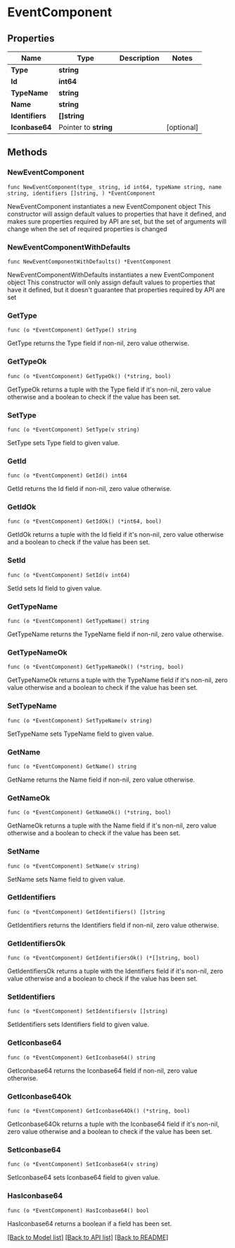 # EventComponent

## Properties

Name | Type | Description | Notes
------------ | ------------- | ------------- | -------------
**Type** | **string** |  | 
**Id** | **int64** |  | 
**TypeName** | **string** |  | 
**Name** | **string** |  | 
**Identifiers** | **[]string** |  | 
**Iconbase64** | Pointer to **string** |  | [optional] 

## Methods

### NewEventComponent

`func NewEventComponent(type_ string, id int64, typeName string, name string, identifiers []string, ) *EventComponent`

NewEventComponent instantiates a new EventComponent object
This constructor will assign default values to properties that have it defined,
and makes sure properties required by API are set, but the set of arguments
will change when the set of required properties is changed

### NewEventComponentWithDefaults

`func NewEventComponentWithDefaults() *EventComponent`

NewEventComponentWithDefaults instantiates a new EventComponent object
This constructor will only assign default values to properties that have it defined,
but it doesn't guarantee that properties required by API are set

### GetType

`func (o *EventComponent) GetType() string`

GetType returns the Type field if non-nil, zero value otherwise.

### GetTypeOk

`func (o *EventComponent) GetTypeOk() (*string, bool)`

GetTypeOk returns a tuple with the Type field if it's non-nil, zero value otherwise
and a boolean to check if the value has been set.

### SetType

`func (o *EventComponent) SetType(v string)`

SetType sets Type field to given value.


### GetId

`func (o *EventComponent) GetId() int64`

GetId returns the Id field if non-nil, zero value otherwise.

### GetIdOk

`func (o *EventComponent) GetIdOk() (*int64, bool)`

GetIdOk returns a tuple with the Id field if it's non-nil, zero value otherwise
and a boolean to check if the value has been set.

### SetId

`func (o *EventComponent) SetId(v int64)`

SetId sets Id field to given value.


### GetTypeName

`func (o *EventComponent) GetTypeName() string`

GetTypeName returns the TypeName field if non-nil, zero value otherwise.

### GetTypeNameOk

`func (o *EventComponent) GetTypeNameOk() (*string, bool)`

GetTypeNameOk returns a tuple with the TypeName field if it's non-nil, zero value otherwise
and a boolean to check if the value has been set.

### SetTypeName

`func (o *EventComponent) SetTypeName(v string)`

SetTypeName sets TypeName field to given value.


### GetName

`func (o *EventComponent) GetName() string`

GetName returns the Name field if non-nil, zero value otherwise.

### GetNameOk

`func (o *EventComponent) GetNameOk() (*string, bool)`

GetNameOk returns a tuple with the Name field if it's non-nil, zero value otherwise
and a boolean to check if the value has been set.

### SetName

`func (o *EventComponent) SetName(v string)`

SetName sets Name field to given value.


### GetIdentifiers

`func (o *EventComponent) GetIdentifiers() []string`

GetIdentifiers returns the Identifiers field if non-nil, zero value otherwise.

### GetIdentifiersOk

`func (o *EventComponent) GetIdentifiersOk() (*[]string, bool)`

GetIdentifiersOk returns a tuple with the Identifiers field if it's non-nil, zero value otherwise
and a boolean to check if the value has been set.

### SetIdentifiers

`func (o *EventComponent) SetIdentifiers(v []string)`

SetIdentifiers sets Identifiers field to given value.


### GetIconbase64

`func (o *EventComponent) GetIconbase64() string`

GetIconbase64 returns the Iconbase64 field if non-nil, zero value otherwise.

### GetIconbase64Ok

`func (o *EventComponent) GetIconbase64Ok() (*string, bool)`

GetIconbase64Ok returns a tuple with the Iconbase64 field if it's non-nil, zero value otherwise
and a boolean to check if the value has been set.

### SetIconbase64

`func (o *EventComponent) SetIconbase64(v string)`

SetIconbase64 sets Iconbase64 field to given value.

### HasIconbase64

`func (o *EventComponent) HasIconbase64() bool`

HasIconbase64 returns a boolean if a field has been set.


[[Back to Model list]](../README.md#documentation-for-models) [[Back to API list]](../README.md#documentation-for-api-endpoints) [[Back to README]](../README.md)



